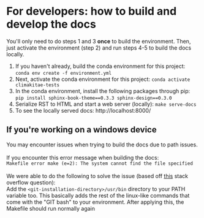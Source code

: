 # For developers: how to build and develop the docs

You'll only need to do steps 1 and 3 **once** to build the environment. Then, just activate the environment (step 2) and run steps 4-5 to build the docs locally. 

1. If you haven't already, build the conda environment for this project: ``conda env create -f environment.yml``
2. Next, activate the conda environment for this project: ``conda activate climakitae-tests``
3. In the conda environment, install the following packages through pip: ``pip install sphinx-book-theme==0.3.3 sphinx-design==0.3.0``
4. Serialize RST to HTML and start a web server (locally): ``make serve-docs`` 
5. To see the locally served docs: http://localhost:8000/

## If you're working on a windows device 
You may encounter issues when trying to build the docs due to path issues.<br><br> If you encounter this error message when building the docs:<br> 
``Makefile error make (e=2): The system cannot find the file specified``<br><br>
We were able to do the following to solve the issue (based off [this](https://stackoverflow.com/questions/33674973/makefile-error-make-e-2-the-system-cannot-find-the-file-specified) stack overflow question):<br>
Add the ``<git-installation-directory>/usr/bin`` directory to your PATH variable too. This basically adds the rest of the linux-like commands that come with the "GIT bash" to your environment. After applying this, the Makefile should run normally again
